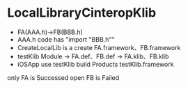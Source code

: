 # LocalLibraryCinteropKlib


- FA(AAA.h)->FB(BBB.h)
- AAA.h code has "import "BBB.h""
- CreateLocalLib is a create FA.framework、FB.framework
- testKlib Module -> FA.def、FB.def -> FA.klib、FB.klib
- iOSApp use testKlib build Products testKlib.framework

only FA  is Successed
open FB  is Failed


